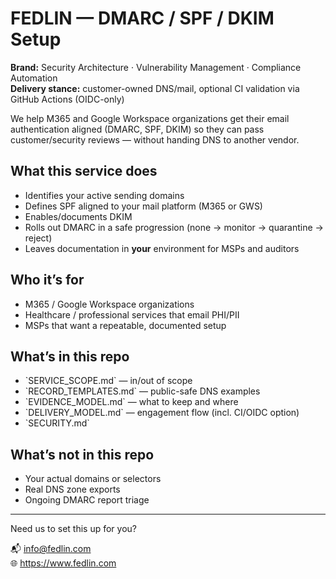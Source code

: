 # FEDLIN — DMARC / SPF / DKIM Setup

**Brand:** Security Architecture · Vulnerability Management · Compliance Automation  
**Delivery stance:** customer-owned DNS/mail, optional CI validation via GitHub Actions (OIDC-only)

We help M365 and Google Workspace organizations get their email authentication aligned (DMARC, SPF, DKIM) so they can pass customer/security reviews — without handing DNS to another vendor.

## What this service does
- Identifies your active sending domains
- Defines SPF aligned to your mail platform (M365 or GWS)
- Enables/documents DKIM
- Rolls out DMARC in a safe progression (none → monitor → quarantine → reject)
- Leaves documentation in **your** environment for MSPs and auditors

## Who it’s for
- M365 / Google Workspace organizations
- Healthcare / professional services that email PHI/PII
- MSPs that want a repeatable, documented setup

## What’s in this repo
- \`SERVICE_SCOPE.md\` — in/out of scope
- \`RECORD_TEMPLATES.md\` — public-safe DNS examples
- \`EVIDENCE_MODEL.md\` — what to keep and where
- \`DELIVERY_MODEL.md\` — engagement flow (incl. CI/OIDC option)
- \`SECURITY.md\`

## What’s **not** in this repo
- Your actual domains or selectors
- Real DNS zone exports
- Ongoing DMARC report triage

---

Need us to set this up for you?

📬 info@fedlin.com  
🌐 https://www.fedlin.com

